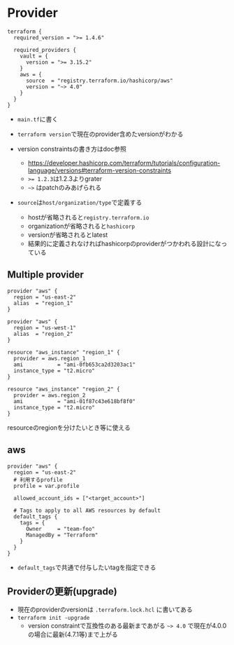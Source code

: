 # Provider

```hcl
terraform {
  required_version = ">= 1.4.6"

  required_providers {
    vault = {
      version = ">= 3.15.2"  
    }
    aws = {
      source  = "registry.terraform.io/hashicorp/aws"
      version = "~> 4.0"
    }
  }
}
```


* `main.tf`に書く
* `terraform version`で現在のprovider含めたversionがわかる
* version constraintsの書き方はdoc参照
  * https://developer.hashicorp.com/terraform/tutorials/configuration-language/versions#terraform-version-constraints
  * `>= 1.2.3`は1.2.3よりgrater
  * `~>` はpatchのみあげられる

* `source`は`host/organization/type`で定義する
  * hostが省略されると`registry.terraform.io`
  * organizationが省略されると`hashicorp`
  * versionが省略されるとlatest
  * 結果的に定義されなければhashicorpのproviderがつかわれる設計になっている

## Multiple provider

```hcl
provider "aws" {
  region = "us-east-2"
  alias  = "region_1"
}

provider "aws" {
  region = "us-west-1"
  alias  = "region_2"
}

resource "aws_instance" "region_1" {
  provider = aws.region_1
  ami           = "ami-0fb653ca2d3203ac1"
  instance_type = "t2.micro"
}

resource "aws_instance" "region_2" {
  provider = aws.region_2
  ami           = "ami-01f87c43e618bf8f0"
  instance_type = "t2.micro"
}
```

resourceのregionを分けたいとき等に使える
 
## aws

```hcl
provider "aws" {
  region = "us-east-2"
  # 利用するprofile
  profile = var.profile

  allowed_account_ids = ["<target_account>"]

  # Tags to apply to all AWS resources by default
  default_tags {
    tags = {
      Owner     = "team-foo"
      ManagedBy = "Terraform"
    }
  }
}
```

* `default_tags`で共通で付与したいtagを指定できる


## Providerの更新(upgrade)

* 現在のproviderのversionは `.terraform.lock.hcl` に書いてある
* `terraform init -upgrade` 
  * version constraintで互換性のある最新まであがる `~> 4.0` で現在が4.0.0の場合に最新(4.7.1等)まで上がる
